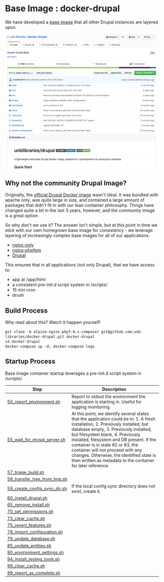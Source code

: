 # Base Image : docker-drupal
We have developed a [base image](https://github.com/unb-libraries/docker-drupal) that all other Drupal instances are layered upon.

![Github Base Drupal Image](img/github_base_image.png "Github Base Drupal Image")

## Why not the community Drupal Image?
Originally, the [official Drupal Docker image](https://hub.docker.com/_/drupal/) wasn't ideal. It was bundled with apache only, was quite large in size, and contained a large amount of packages that didn't fit in with our lean container philosophy. Things have changed quite a bit in the last 3 years, however, and the community image is a great option.

So why don't we use it? The answer isn't simple, but at this point in time we stick with our own homegrown base image for consistency - we leverage layering of increasingly complex base images for all of our applications:

 * [nginx-only](https://github.com/unb-libraries/docker-nginx)
 * [nginx-phpfpm](https://github.com/unb-libraries/docker-nginx-php)
 * [Drupal](https://github.com/unb-libraries/docker-drupal)

This ensures that in all applications (not only Drupal), that we have access to:

 * app at /app/html
 * a consistent pre-init.d script system in /scripts/
 * 15 min cron
 * drush

## Build Process
Why read about this? Watch it happen yourself!

```
git clone -b alpine-nginx-php7-8.x-composer git@github.com:unb-libraries/docker-drupal.git docker-drupal
cd docker-drupal
docker-compose up -d; docker-compose logs
```

## Startup Process
Base image container startup leverages a pre-init.d script system in /scripts/.

| Step                          | Description                                |
|-------------------------------|--------------------------------------------|
| [50_report_environment.sh](https://github.com/unb-libraries/docker-drupal/blob/alpine-nginx-php7-8.x-composer/scripts/pre-init.d/50_report_environment.sh) | Report to stdout the environment the application is starting in. Useful for logging monitoring. |
| [55_wait_for_mysql_server.sh](https://github.com/unb-libraries/docker-drupal/blob/alpine-nginx-php7-8.x-composer/scripts/pre-init.d/55_wait_for_mysql_server.sh)  |  At this point, we identify several states that the application could be in: 1. A fresh installation, 2. Previously installed, but database empty, 3. Previously installed, but filesystem blank,  4. Previously installed, filesystem and DB present. If the container is in state #2 or #3, the container will not proceed with any changes. Otherwise, the identified state is then written as metadata to the container for later reference.  |
| [57_triage_build.sh](https://github.com/unb-libraries/docker-drupal/blob/alpine-nginx-php7-8.x-composer/scripts/pre-init.d/57_triage_build.sh) |           |
| [58_transfer_tree_from_tmp.sh](https://github.com/unb-libraries/docker-drupal/blob/alpine-nginx-php7-8.x-composer/scripts/pre-init.d/58_transfer_tree_from_tmp.sh) |           |
| [59_create_config_sync_dir.sh](https://github.com/unb-libraries/docker-drupal/blob/alpine-nginx-php7-8.x-composer/scripts/pre-init.d/59_create_config_sync_dir.sh) | If the local config sync directory does not exist, create it. |
| [60_install_drupal.sh](https://github.com/unb-libraries/docker-drupal/blob/alpine-nginx-php7-8.x-composer/scripts/pre-init.d/60_install_drupal.sh) |           |
| [65_remove_install.sh](https://github.com/unb-libraries/docker-drupal/blob/alpine-nginx-php7-8.x-composer/scripts/pre-init.d/65_remove_install.sh) |           |
| [70_set_permissions.sh](https://github.com/unb-libraries/docker-drupal/blob/alpine-nginx-php7-8.x-composer/scripts/pre-init.d/70_set_permissions.sh) |           |
| [73_clear_cache.sh](https://github.com/unb-libraries/docker-drupal/blob/alpine-nginx-php7-8.x-composer/scripts/pre-init.d/73_clear_cache.sh) |           |
| [75_revert_features.sh](https://github.com/unb-libraries/docker-drupal/blob/alpine-nginx-php7-8.x-composer/scripts/pre-init.d/75_revert_features.sh) |           |
| [78_import_configuration.sh](https://github.com/unb-libraries/docker-drupal/blob/alpine-nginx-php7-8.x-composer/scripts/pre-init.d/78_import_configuration.sh) |           |
| [79_update_database.sh](https://github.com/unb-libraries/docker-drupal/blob/alpine-nginx-php7-8.x-composer/scripts/pre-init.d/79_update_database.sh) |           |
| [85_update_entities.sh](https://github.com/unb-libraries/docker-drupal/blob/alpine-nginx-php7-8.x-composer/scripts/pre-init.d/85_update_entities.sh) |           |
| [90_environment_settings.sh](https://github.com/unb-libraries/docker-drupal/blob/alpine-nginx-php7-8.x-composer/scripts/pre-init.d/90_environment_settings.sh) |           |
| [94_install_testing_tools.sh](https://github.com/unb-libraries/docker-drupal/blob/alpine-nginx-php7-8.x-composer/scripts/pre-init.d/94_install_testing_tools.sh) |           |
| [99_clear_cache.sh](https://github.com/unb-libraries/docker-drupal/blob/alpine-nginx-php7-8.x-composer/scripts/pre-init.d/99_clear_cache.sh) |           |
| [99_report_as_complete.sh](https://github.com/unb-libraries/docker-drupal/blob/alpine-nginx-php7-8.x-composer/scripts/pre-init.d/99_report_as_complete.sh) |           |
